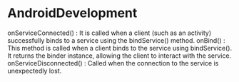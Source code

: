 # AndroidDevelopment

onServiceConnected() :
    It is called when a client (such as an activity) successfully binds to a service using the bindService() method.
onBind() :
    This method is called when a client binds to the service using bindService().
    It returns the binder instance, allowing the client to interact with the service.
onServiceDisconnected() : 
    Called when the connection to the service is unexpectedly lost. 

